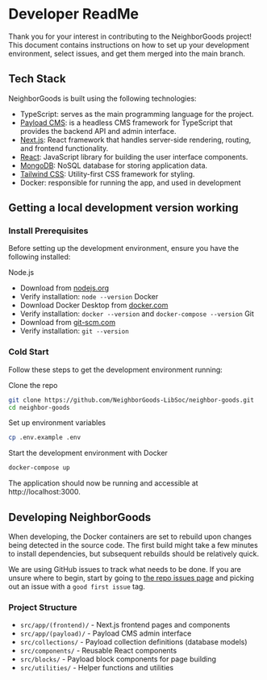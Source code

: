 # Developer ReadMe
Thank you for your interest in contributing to the NeighborGoods project! This document contains instructions on how to set up your development environment, select issues, and get them merged into the main branch.

## Tech Stack
NeighborGoods is built using the following technologies:
- TypeScript: serves as the main programming language for the project.
- [Payload CMS](https://payloadcms.com): is a headless CMS framework for TypeScript that provides the backend API and admin interface.
- [Next.js](https://nextjs.org): React framework that handles server-side rendering, routing, and frontend functionality.
- [React](https://reactjs.org): JavaScript library for building the user interface components.
- [MongoDB](https://mongodb.com): NoSQL database for storing application data.
- [Tailwind CSS](https://tailwindcss.com): Utility-first CSS framework for styling.
- Docker: responsible for running the app, and used in development
## Getting a local development version working
### Install Prerequisites

Before setting up the development environment, ensure you have the following installed:

Node.js
- Download from [nodejs.org](https://nodejs.org/)
- Verify installation: `node --version`
Docker
- Download Docker Desktop from [docker.com](https://www.docker.com/products/docker-desktop/)
- Verify installation: `docker --version` and `docker-compose --version`
Git
- Download from [git-scm.com](https://git-scm.com/)
- Verify installation: `git --version`

### Cold Start

Follow these steps to get the development environment running:

Clone the repo
   ```bash
   git clone https://github.com/NeighborGoods-LibSoc/neighbor-goods.git
   cd neighbor-goods
   ```

Set up environment variables
   ```bash
   cp .env.example .env
   ```

Start the development environment with Docker
   ```bash
   docker-compose up
   ```

The application should now be running and accessible at http://localhost:3000.

## Developing NeighborGoods
When developing, the Docker containers are set to rebuild upon changes being detected in the source code. The first build might take a few minutes to install dependencies, but subsequent rebuilds should be relatively quick.

We are using GitHub issues to track what needs to be done. If you are unsure where to begin, start by going to [the repo issues page](https://github.com/NeighborGoods-LibSoc/neighbor-goods/issues) and picking out an issue with a `good first issue` tag. 

### Project Structure
- `src/app/(frontend)/` - Next.js frontend pages and components
- `src/app/(payload)/` - Payload CMS admin interface
- `src/collections/` - Payload collection definitions (database models)
- `src/components/` - Reusable React components
- `src/blocks/` - Payload block components for page building
- `src/utilities/` - Helper functions and utilities
